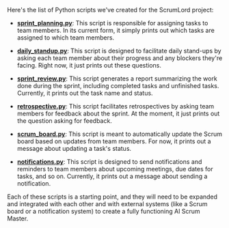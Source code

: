 Here's the list of Python scripts we've created for the ScrumLord project:

* [**sprint_planning.py**](scripts/sprint_planning.py): This script is responsible for assigning tasks to team members. In its current form, it simply prints out which tasks are assigned to which team members.

<!--
// TODO: Add more details and functionality the script sprint_planning.py here:

- We could integrate this script with a task management system like Jira or Trello. The script could pull tasks from the backlog, assign them to team members based on their availability and skill set, and then update the tasks in the system with the assigned team member.

- We could also add functionality to balance the workload among team members, ensuring that no one is overloaded or underloaded.

// Additional functionality to consider:

- Add a priority system to assign high-priority tasks first.
- Add a system to handle dependencies between tasks.
- Integrate with a calendar system to schedule tasks.
- Add functionality to handle unexpected events like team member absence.

-->

* [**daily_standup.py**](scripts/daily_standup.py): This script is designed to facilitate daily stand-ups by asking each team member about their progress and any blockers they're facing. Right now, it just prints out these questions.

<!--
// TODO: Add more details and functionality the script daily_standup.py here:

- This script could be integrated with a chat platform like Slack or Microsoft Teams. It could send a message to each team member asking for their update, collect the responses, and then post a summary in a designated channel.

- It could also track if any team member consistently reports blockers and raise a flag for further investigation.

// Additional functionality to consider:

- Add functionality to handle different time zones for remote teams.
- Add a system to track long-term progress and trends.
- Integrate with a project management system to automatically update task status.
- Add functionality to handle multi-language teams.

-->

* [**sprint_review.py**](scripts/sprint_review.py): This script generates a report summarizing the work done during the sprint, including completed tasks and unfinished tasks. Currently, it prints out the task name and status.

<!--
// TODO: Add more details and functionality the script sprint_review.py here:

- This script could pull data from the task management system to generate a detailed report of the sprint, including completed tasks, unfinished tasks, and any blockers that were reported.

- It could also generate some basic metrics, like the team's velocity, to help with future planning.

-->

* [**retrospective.py**](scripts/retrospective.py): This script facilitates retrospectives by asking team members for feedback about the sprint. At the moment, it just prints out the question asking for feedback.

<!--
// TODO: Add more details and functionality the script retrospective.py here:

- This script could facilitate the retrospective by asking team members for feedback via a chat platform or a survey tool. It could then compile the feedback into a report.

- It could also track recurring themes in the feedback to help identify persistent issues.

// Additional functionality to consider:

- Add functionality to compare the team's performance over multiple sprints.
- Integrate with a data visualization tool to generate charts and graphs.
- Add a system to track the accuracy of estimates vs actual time taken.
- Add functionality to handle multi-project reviews.

-->

* [**scrum_board.py**](scripts/scrum_board.py): This script is meant to automatically update the Scrum board based on updates from team members. For now, it prints out a message about updating a task's status.

<!--
// TODO: Add more details and functionality the script scrum_board.py here:

- This script could be enhanced to automatically move tasks on the Scrum board based on updates from team members. For example, when a team member reports that they have finished a task, the script could move that task to the "Done" column.

- It could also flag tasks that are taking longer than expected to complete.

// Additional functionality to consider:

- Add functionality to handle different workflows and board layouts.
- Integrate with a version control system to automatically move tasks based on commit messages.
- Add a system to handle sub-tasks and linked tasks.
Add functionality to customize the appearance of the board.

-->

* [**notifications.py**](scripts/notifications.py): This script is designed to send notifications and reminders to team members about upcoming meetings, due dates for tasks, and so on. Currently, it prints out a message about sending a notification.

<!--
// TODO: Add more details and functionality the script notifications.py here:

- This script could be set up to send notifications at appropriate times, like reminding team members about upcoming meetings or due dates for tasks.

- It could also send notifications if it detects potential issues, like a task that is taking too long to complete.

// Addtional functionality to consider:

- Add functionality to customize the frequency and type of notifications.
- Integrate with different communication platforms (email, chat, SMS).
- Add a system to handle urgent notifications for critical issues.
- Add functionality to send summary notifications at the end of the day or week.

-->

Each of these scripts is a starting point, and they will need to be expanded and integrated with each other and with external systems (like a Scrum board or a notification system) to create a fully functioning AI Scrum Master.